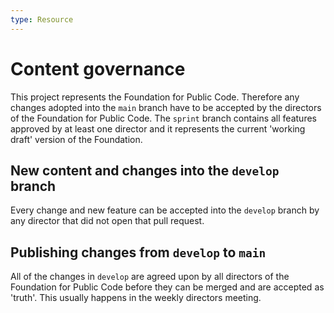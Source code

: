 ```yaml
---
type: Resource
---
```


# Content governance

This project represents the Foundation for Public Code.
Therefore any changes adopted into the `main` branch have to be accepted by the directors of the Foundation for Public Code.
The `sprint` branch contains all features approved by at least one director and it represents the current 'working draft' version of the Foundation.

## New content and changes into the `develop` branch

Every change and new feature can be accepted into the `develop` branch by any director that did not open that pull request.

## Publishing changes from `develop` to `main`

All of the changes in `develop` are agreed upon by all directors of the Foundation for Public Code before they can be merged and are accepted as 'truth'. This usually happens in the weekly directors meeting.

